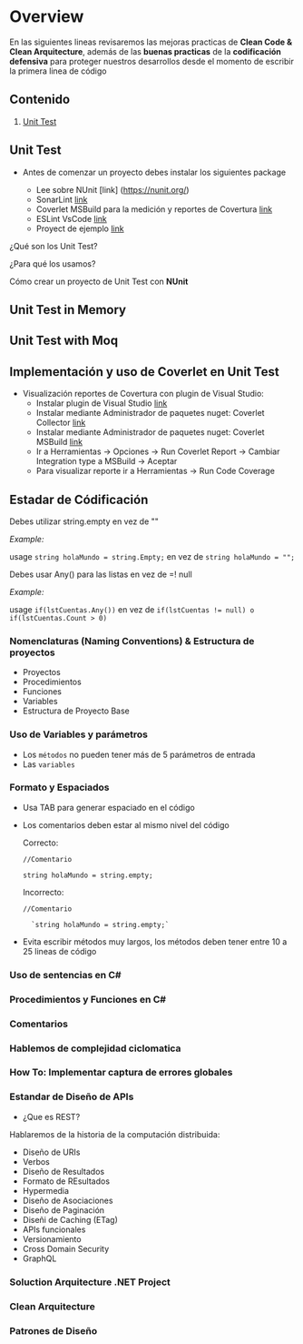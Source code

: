 # Overview
En las siguientes lineas revisaremos las mejoras practicas de **Clean Code & Clean Arquitecture**, además de las **buenas practicas** de la **codificación defensiva** para proteger nuestros desarrollos desde el momento de escribir la primera linea de código

## Contenido
1. [Unit Test](#unit-test) 
## Unit Test
  - Antes de comenzar un proyecto debes instalar los siguientes package
  
    - Lee sobre NUnit [link] (https://nunit.org/) 
    - SonarLint [link](https://www.sonarlint.org/visualstudio/)
    - Coverlet MSBuild para la medición y reportes de Covertura [link](https://www.nuget.org/packages/coverlet.msbuild)
    - ESLint VsCode [link](https://marketplace.visualstudio.com/items?itemName=dbaeumer.vscode-eslint)
    - Proyect de ejemplo [link](https://github.com/MobDevCL/proven-practices-net-core/tree/master/unit%20testing)

¿Qué son los Unit Test?

¿Para qué los usamos?

Cómo crear un proyecto de Unit Test con **NUnit**


## Unit Test in Memory

## Unit Test with Moq

## Implementación y uso de Coverlet en Unit Test

- Visualización reportes de Covertura con plugin de Visual Studio:
    - Instalar plugin de Visual Studio [link](https://marketplace.visualstudio.com/items?itemName=ChrisDexter.RunCoverletReport)
    - Instalar mediante Administrador de paquetes nuget: Coverlet Collector [link](https://www.nuget.org/packages/coverlet.collector) 
    - Instalar mediante Administrador de paquetes nuget: Coverlet MSBuild [link](https://www.nuget.org/packages/coverlet.msbuild)
    - Ir a Herramientas -> Opciones -> Run Coverlet Report -> Cambiar Integration type a MSBuild -> Aceptar
    - Para visualizar reporte ir a Herramientas -> Run Code Coverage

## Estadar de Códificación

Debes utilizar string.empty en vez de ""

_Example:_

usage `string holaMundo = string.Empty;` en vez de `string holaMundo = "";`

Debes usar Any() para las listas en vez de =! null

_Example:_

usage `if(lstCuentas.Any())` en vez de `if(lstCuentas != null) o if(lstCuentas.Count > 0)`


### Nomenclaturas (Naming Conventions) & Estructura de proyectos

- Proyectos
- Procedimientos
- Funciones
- Variables
- Estructura de Proyecto Base

### Uso de Variables y parámetros 

- Los `métodos` no pueden tener más de 5 parámetros de entrada
- Las `variables`


### Formato y Espaciados

- Usa TAB para generar espaciado en el código
- Los comentarios deben estar al mismo nivel del código
  
  Correcto:
  
  `//Comentario`
  
  `string holaMundo = string.empty;`
  
  Incorrecto:
  
  `//Comentario`
  
        `string holaMundo = string.empty;`
 - Evita escribir métodos muy largos, los métodos deben tener entre 10 a 25 lineas de código

### Uso de sentencias en C#

### Procedimientos y Funciones en C#

### Comentarios

### Hablemos de complejidad ciclomatica

### How To: Implementar captura de errores globales

### Estandar de Diseño de APIs

- ¿Que es REST?

Hablaremos de la historia de la computación distribuida: 

- Diseño de URIs
- Verbos
- Diseño de Resultados
- Formato de REsultados
- Hypermedia
- Diseño de Asociaciones
- Diseño de Paginación
- Diseñi de Caching (ETag)
- APIs funcionales
- Versionamiento
- Cross Domain Security
- GraphQL


### Soluction Arquitecture .NET Project

### Clean Arquitecture

### Patrones de Diseño
